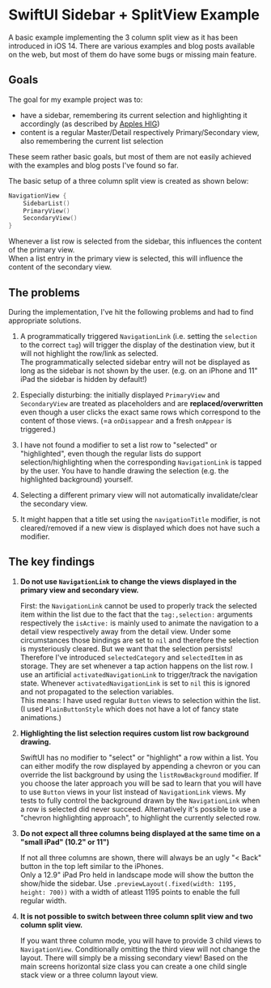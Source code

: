 #  SwiftUI Sidebar + SplitView Example

A basic example implementing the 3 column split view as it has been introduced in iOS 14.
There are various examples and blog posts available on the web, but most of them do have some bugs or missing main feature.

## Goals

The goal for my example project was to:

- have a sidebar, remembering its current selection and highlighting it accordingly (as described by [Apples HIG](https://developer.apple.com/design/human-interface-guidelines/ios/views/split-views/))
- content is a regular Master/Detail respectively Primary/Secondary view, also remembering the current list selection

These seem rather basic goals, but most of them are not easily achieved with the examples and blog posts I've found so far.

The basic setup of a three column split view is created as shown below:

```swift
NavigationView {
    SidebarList()
    PrimaryView()
    SecondaryView()
}
```

Whenever a list row is selected from the sidebar, this influences the content of the primary view.  
When a list entry in the primary view is selected, this will influence the content of the secondary view.

## The problems

During the implementation, I've hit the following problems and had to find appropriate solutions.

1. A programmatically triggered `NavigationLink` (i.e. setting the `selection` to the correct `tag`) will trigger the 
    display of the destination view, but it will not highlight the row/link as selected.  
    The programmatically selected sidebar entry will not be displayed as long as the sidebar is not shown by the user.
    (e.g. on an iPhone and 11" iPad the sidebar is hidden by default!)

2. Especially disturbing: the initially displayed `PrimaryView` and `SecondaryView` are treated as placeholders and are
    **replaced/overwritten** even though a user clicks the exact same rows which correspond to the content of those views.
    (=a `onDisappear` and a fresh `onAppear` is triggered.)

3. I have not found a modifier to set a list row to "selected" or "highlighted", even though the regular lists do support
    selection/highlighting when the corresponding `NavigationLink` is tapped by the user.
    You have to handle drawing the selection (e.g. the highlighted background) yourself.

4. Selecting a different primary view will not automatically invalidate/clear the secondary view. 

5. It might happen that a title set using the `navigationTitle` modifier, is not cleared/removed if a new view is displayed 
    which does not have such a modifier. 


## The key findings

1. **Do not use `NavigationLink` to change the views displayed in the primary view and secondary view.**  

    First: the `NavigationLink` cannot be used to properly track the selected item within the list due to the fact that the
    `tag:,selection:` arguments respectively the `isActive:` is mainly used to animate the navigation to a detail view respectively
    away from the detail view. Under some circumstances those bindings are set to `nil` and therefore the selection 
    is mysteriously cleared. But we want that the selection persists!  
    Therefore I've introduced `selectedCategory` and `selectedItem` in as storage. They are set whenever a tap action happens on the list row.
    I use an artificial `activatedNavigationLink` to trigger/track the navigation state. Whenever `activatedNavigationLink` is set to 
    `nil` this is ignored and not propagated to the selection variables.  
    This means: I have used regular `Button` views to selection within the list. (I used `PlainButtonStyle` which does not have a lot of fancy
    state animations.)
    
2. **Highlighting the list selection requires custom list row background drawing.**  

    SwiftUI has no modifier to "select" or "highlight" a row within a list. You can either modify the row displayed by appending
    a chevron or you can override the list background by using the `listRowBackground` modifier.
    If you choose the later approach you will be sad to learn that you will have to use `Button` views in your list instead of `NavigationLink`
    views. My tests to fully control the background drawn by the `NavigationLink` when a row is selected did never succeed.
    Alternatively it's possible to use a "chevron highlighting approach", to highlight the currently selected row.

3. **Do not expect all three columns being displayed at the same time on a "small iPad" (10.2" or 11")**

    If not all three columns are shown, there will always be an ugly "< Back" button in the top left similar to the iPhones.  
    Only a 12.9" iPad Pro held in landscape mode will show the button the show/hide the sidebar.
    Use `.previewLayout(.fixed(width: 1195, height: 700))` with a width of atleast 1195 points to enable the full regular width.

4. **It is not possible to switch between three column split view and two column split view.**

    If you want three column mode, you will have to provide 3 child views to `NavigationView`. Conditionally omitting the
    third view will not change the layout. There will simply be a missing secondary view!
    Based on the main screens horizontal size class you can create a one child single stack view or a three column layout view.
